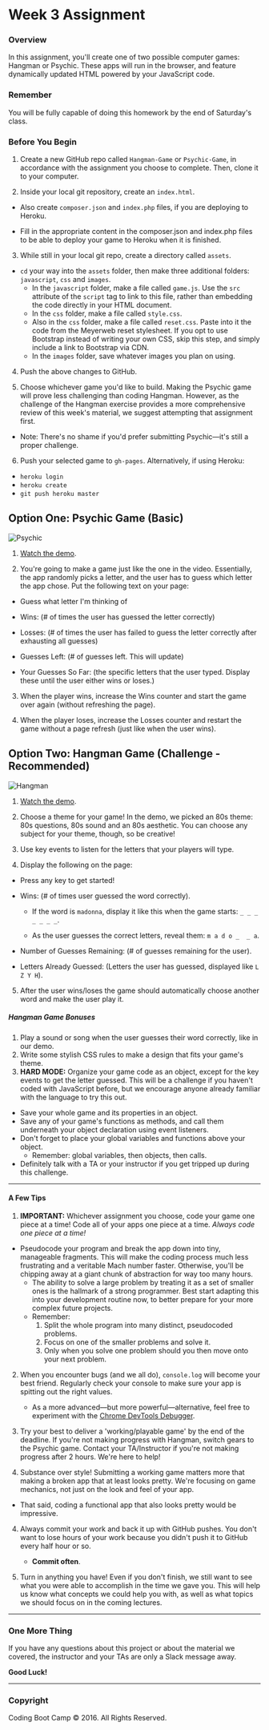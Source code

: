 # Week 3 Assignment

### Overview
In this assignment, you'll create one of two possible computer games: Hangman or Psychic. These apps will run in the browser, and feature dynamically updated HTML powered by your JavaScript code.

### Remember

You will be fully capable of doing this homework by the end of Saturday's class.

### Before You Begin
1. Create a new GitHub repo called `Hangman-Game` or `Psychic-Game`, in accordance with the assignment you choose to complete. Then, clone it to your computer.

2. Inside your local git repository, create an `index.html`.

  * Also create `composer.json` and `index.php` files, if you are deploying to Heroku.

  * Fill in the appropriate content in the composer.json and index.php files to be able to deploy your game to Heroku when it is finished.

3. While still in your local git repo, create a directory called `assets`.
  * `cd` your way into the `assets` folder, then make three additional folders: `javascript`, `css` and `images`.
    * In the `javascript` folder, make a file called `game.js`. Use the `src` attribute of the `script` tag to link to this file, rather than embedding the code directly in your HTML document.
    * In the `css` folder, make a file called `style.css`.
    * Also in the `css` folder, make a file called `reset.css`. Paste into it the code from the Meyerweb reset stylesheet. If you opt to use Bootstrap instead of writing your own CSS, skip this step, and simply include a link to Bootstrap via CDN.
    * In the `images` folder, save whatever images you plan on using.

4. Push the above changes to GitHub.

5. Choose whichever game you'd like to build. Making the Psychic game will prove less challenging than coding Hangman. However, as the challenge of the Hangman exercise provides  a more comprehensive review of this week's material, we suggest attempting that assignment first.

  * Note: There's no shame if you'd prefer submitting Psychic&mdash;it's still a proper challenge.

6. Push your selected game to `gh-pages`. Alternatively, if using Heroku:

  * `heroku login`
  * `heroku create`
  * `git push heroku master`



## Option One: Psychic Game (Basic)

![Psychic](Images/1-Psychic.jpg)

1. [Watch the demo](psychic-game-demo.mov).

2. You're going to make a game just like the one in the video. Essentially, the app randomly picks a letter, and the user has to guess which letter the app chose. Put the following text on your page:

  * Guess what letter I'm thinking of

  * Wins: (# of times the user has guessed the letter correctly)

  * Losses: (# of times the user has failed to guess the letter correctly after exhausting all guesses)

  * Guesses Left: (# of guesses left. This will update)

  * Your Guesses So Far: (the specific letters that the user typed. Display these until the user either wins or loses.)

3. When the player wins, increase the Wins counter and start the game over again (without refreshing the page).

4. When the player loses, increase the Losses counter and restart the game without a page refresh (just like when the user wins).


## Option Two: Hangman Game (Challenge - Recommended)

![Hangman](Images/2-Hangman.jpg)


1. [Watch the demo](hangman-game-demo.mov).

2. Choose a theme for your game! In the demo, we picked an 80s theme: 80s questions, 80s sound and an 80s aesthetic. You can choose any subject for your theme, though, so be creative!

3. Use key events to listen for the letters that your players will type.

4. Display the following on the page:

  * Press any key to get started!

  * Wins: (# of times user guessed the word correctly).

    * If the word is `madonna`, display it like this when the game starts: `_ _ _ _ _ _ _`.

    * As the user guesses the correct letters, reveal them: `m a d o _  _ a`.

  * Number of Guesses Remaining: (# of guesses remaining for the user).

  * Letters Already Guessed: (Letters the user has guessed, displayed like `L Z Y H`).

5. After the user wins/loses the game should automatically choose another word and make the user play it.

##### Hangman Game Bonuses

1. Play a sound or song when the user guesses their word correctly, like in our demo.
2. Write some stylish CSS rules to make a design that fits your game's theme.
3. **HARD MODE:** Organize your game code as an object, except for the key events to get the letter guessed. This will be a challenge if you haven't coded with JavaScript before, but we encourage anyone already familiar with the language to try this out.
  * Save your whole game and its properties in an object.
  * Save any of your game's functions as methods, and call them underneath your object declaration using event listeners.
  * Don't forget to place your global variables and functions above your object.
    * Remember: global variables, then objects, then calls.
  * Definitely talk with a TA or your instructor if you get tripped up during this challenge.

-------
#### A Few Tips

1. **IMPORTANT:** Whichever assignment you choose, code your game one piece at a time! Code all of your apps one piece at a time. *Always code one piece at a time!*
  * Pseudocode your program and break the app down into tiny, manageable fragments. This will make the coding process much less frustrating and a veritable Mach number faster. Otherwise, you'll be chipping away at a giant chunk of abstraction for way too many hours.
    * The ability to solve a large problem by treating it as a set of smaller ones is the hallmark of a strong programmer. Best start adapting this into your development routine now, to better prepare for your more complex future projects.
    * Remember:
      1. Split the whole program into many distinct, pseudocoded problems.
      2. Focus on one of the smaller problems and solve it.
      3. Only when you solve one problem should you then move onto your next problem.

2. When you encounter bugs (and we all do), `console.log` will become your best friend. Regularly check your console to make sure your app is spitting out the right values.

    * As a more advanced&mdash;but more powerful&mdash;alternative, feel free to experiment with the [Chrome DevTools Debugger](https://developers.google.com/web/tools/chrome-devtools/).

2. Try your best to deliver a 'working/playable game' by the end of the deadline. If you're not making progress with Hangman, switch gears to the Psychic game. Contact your TA/Instructor if you're not making progress after 2 hours. We're here to help!

3. Substance over style! Submitting a working game matters more that making a broken app that at least looks pretty. We're focusing on game mechanics, not just on the look and feel of your app.
  * That said, coding a functional app that also looks pretty would be impressive.

4. Always commit your work and back it up with GitHub pushes. You don't want to lose hours of your work because you didn't push it to GitHub every half hour or so.

    * **Commit often**.

5. Turn in anything you have! Even if you don't finish, we still want to see what you were able to accomplish in the time we gave you. This will help us know what concepts we could help you with, as well as what topics we should focus on in the coming lectures.

-------

### One More Thing
If you have any questions about this project or about the material we covered, the instructor and your TAs are only a Slack message away.

**Good Luck!**

---

### Copyright

Coding Boot Camp &copy; 2016. All Rights Reserved.
